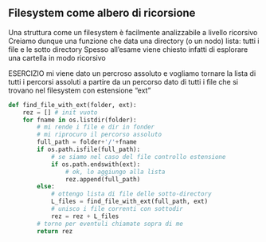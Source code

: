 ## Filesystem come albero di ricorsione
Una struttura come un filesystem è facilmente analizzabile a livello ricorsivo
Creiamo dunque una funzione che data una directory (o un nodo) lista: tutti i file e le sotto directory
Spesso all’esame viene chiesto infatti di esplorare una cartella in modo ricorsivo

ESERCIZIO
mi viene dato un percroso assoluto e vogliamo tornare la lista di tutti i percorsi assoluti a partire da un percorso dato di tutti i file che si trovano nel filesystem con estensione “ext”

```python
def find_file_with_ext(folder, ext):
	rez = [] # init vuoto
	for fname in os.listdir(folder):
		# mi rende i file e dir in fonder
		# mi riprocuro il percorso assoluto
		full_path = folder+'/'+fname
		if os.path.isfile(full_path):
			# se siamo nel caso del file controllo estensione
			if os.path.endswith(ext):
				# ok, lo aggiungo alla lista
				rez.append(full_path)
		else:
			# ottengo lista di file delle sotto-directory
			L_files = find_file_with_ext(full_path, ext)
			# unisco i file correnti con sottodir
			rez = rez + L_files
		# torno per eventuli chiamate sopra di me
		return rez
```